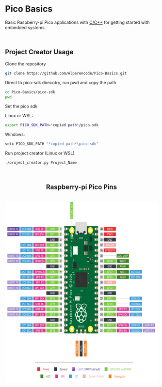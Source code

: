 <h1> Pico Basics </h1>

Basic Raspberry-pi Pico applications with [C/C++](https://github.com/Alperencode/C-and-CPP) for getting started with embedded systems.

<br>

<h2> Project Creator Usage </h2>

Clone the repository

```bash
git clone https://github.com/Alperencode/Pico-Basics.git
```

Direct to pico-sdk direcotry, run pwd and copy the path

```bash
cd Pico-Basics/pico-sdk
pwd
```

Set the pico sdk

Linux or WSL:
```bash
export PICO_SDK_PATH=*copied path*/pico-sdk
```

Windows:
```bash
setx PICO_SDK_PATH "*copied path*\pico-sdk"
```

Run project creator (Linux or WSL)

```bash
./project_creator.py Project_Name
```


<div align=center>

<br>

<h2> Raspberry-pi Pico Pins </h2>

<br>

<img src="/img/Pico-Pins.png" width=600 height=600>

</div>